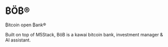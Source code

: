 # ₿Ö₿®
₿itcoin open ₿ank®

Built on top of M5Stack, BöB is a kawai bitcoin bank, investment manager & AI assistant. 
